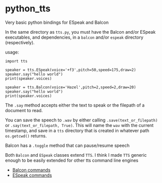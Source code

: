 # python_tts
Very basic python bindings for ESpeak and Balcon


In the same directory as `tts.py`, you must have the Balcon and/or ESpeak executables, and dependencies, in a `balcon` and/or `espeak` directory (respectively).


usage:

```python3
import tts

speaker = tts.ESpeak(voice='+f3',pitch=50,speed=175,draw=2)
speaker.say("hello world")
print(speaker.voices)

speaker = tts.Balcon(voice='Hazel',pitch=2,speed=2,draw=20)
speaker.say("hello world")
print(speaker.voices)
```

The `.say` method accepts either the text to speak or the filepath of a document to read.

You can save the speech to `.wav` by either calling `.save(text_or_filepath)` or `.say(text_or_filepath, True)`. This will name the `wav` with the current timestamp, and save in a `tts` directory that is created in whatever path `os.getcwd()` returns.

Balcon has a `.toggle` method that can pause/resume speech

Both `Balcon` and `ESpeak` classes extend `TTS`. I think I made `TTS` generic enough to be easily extended for other tts command line engines

* [Balcon commands](http://www.cross-plus-a.com/bconsole.htm)
* [ESpeak commands](https://espeak.sourceforge.net/commands.html)
